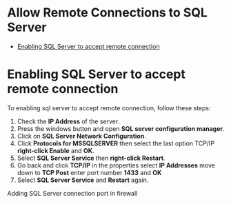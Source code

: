 Allow Remote Connections to SQL Server
============
- [Enabling SQL Server to accept remote connection](04-Connect-to-Server-Database.md#Windows-Authentication)

# Enabling SQL Server to accept remote connection
To enabling sql server to accept remote connection, follow these steps:
1. Check the **IP Address** of the server.
2. Press the windows button and open **SQL server configuration manager**.
3. Click on **SQL Server Network Configuration**.
4. Click **Protocols for MSSQLSERVER** then select the last option TCP/IP **right-click Enable** and **OK**.
5. Select **SQL Server Service** then **right-click Restart**.
6. Go back and click **TCP/IP** in the properties select **IP Addresses** move down to **TCP Post** enter port number **1433** and **OK**
7. Select **SQL Server Service** and **Restart** again.


Adding SQL Server connection port in firewall
